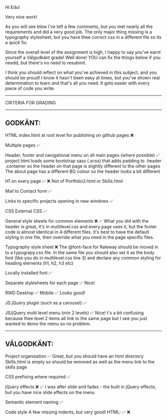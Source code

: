 Hi Edu!

Very nice work!

As you will see blow I've left a few comments, but you met nearly all the requirements and did a very good job. The only major thing missing is a typography stylesheet, but you have thee correct css in a different file so its a quick fix.

Since the overall level of the assignment is high, I happy to say you've earnt yourself a Välgodkänt grade! Well done! YOU can fix the things below if you needd, but there's no need to resubmit.

I think you should reflect on what you've achieved in this subject, and you should be proud! I know it hasn't been easy at times, but you've shown real determination to learn and that's all you need. It gets easier with every piece of code you write.


*************************************

CRITERIA FOR GRADING

*************************************

GODKÄNT:
-------------------------------------

HTML
  index.html at root level for publishing on github pages ❌

  Multiple pages ✅

  Header, footer and navigational menu on all main pages (where possible) ✅
    project.html loads some bootstrap sass (.scss) that adds padding to .header .container so the header on that page is slightly different to the other pages
    The about page has a different BG colour so the header looks a bit different

  H1 on every page ✅ ❌
    Not of Portfolio3.html or Skills.html

  Mail to Contact form ✅

  Links to specific projects opening in new windows ✅

CSS
  External CSS ✅

  General style sheets for common elements ❌ ✅
    What you did with the header is great, it's in multilevel.css and every page uses it, but the footer code is almost identical in 4 different files.
    It's best to have the default styling in one file, then override what you need in the page specific files.

  Typography style sheet ❌
    The @font-face for Raleway should be moved in to a typograpy.css file.
    In the same file you should also set it as the body font (like you do in multilevel.css line 3) and declare any common styling for heading elements (h1, h2, h3 etc)

  Locally installed font ✅
  
  Separate stylesheets for each page ✅
    Nice!

  RWD
    Desktop ✅
    Mobile ✅
     Looks good!

JS
  jQuery plugin (such as a carousel) ✅

  JS/jQuery multi level menu (min 2 levels) ✅
    Nice! t's a bit confusing because thee level 2 items all link to the same page but I see you just wanted to demo the menu so no problem.

-------------------------------------

VÄLGODKÄNT:
-------------------------------------

  Project organisation ✅
    Great, but you should have an html directory
    Skills.html is empty so should be removed as well as the menu link to the skills page

  CSS prefixing where required ✅

  jQuery effects ❌ ✅
    I was after slide and fades - the built in jQuery effects, but you have nice slide effects on the menu 

  Semantic element naming ✅

  Code style
  A few missing indents, but very good!
   HTML: ✅ ❌
     <script> tags should be in the head section, with a defer property if thy are vanills JS
     <img> tags always should have an alt attribute
     
   CSS: ✅ ❌
     Have a space before the closing måsving }
     Have an empty line between selectors

      body{
	      line-height: 1.5;
	      font-family: 'Raleway', sans-serif;
	      font-weight: 400;
      }
      body.hidden-scrolling{
	      overflow-y: hidden;
      }

    Should be:

      body {
	      line-height: 1.5;
	      font-family: 'Raleway', sans-serif;
	      font-weight: 400;
      }

      body.hidden-scrolling {
	      overflow-y: hidden;
      }
  
   JS: ✅ ❌
     consts should always be written in SNAKE_CASE
     When adding a block of variables, you should indent the lines to match the variable name on the first line:

       const openNavMenu = document.querySelector(".open-nav-menu"),
       closeNavMenu = document.querySelector(".close-nav-menu"),
       navMenu = document.querySelector(".nav-menu"),
       menuOverlay = document.querySelector(".menu-overlay"),
       mediaSize = 991;

     Should be:

       const OPEN_NAV_MENU = document.querySelector(".open-nav-menu"),
             CLOSE_NAV_MENU = document.querySelector(".close-nav-menu"),
             NAV_MENU = document.querySelector(".nav-menu"),
             MENU_OVERLAY= document.querySelector(".menu-overlay"),
             MEDIA_SIZE = 991;